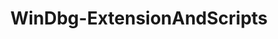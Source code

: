---
layout: project
title: WinDbg-ExtensionAndScripts
github: https://github.com/glitchnsec/WinDbg-ExtensionsAndScripts
summary: Extension providers and scripts for WinDbgX supporting time travel debugging
languages:
  - C++
  - JavaScript
platform:
  - Windows OS
---